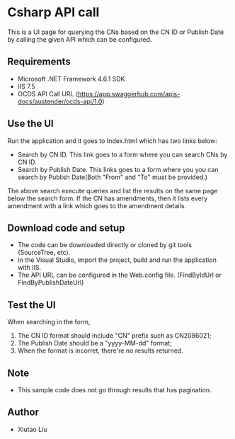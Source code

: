 # Csharp API call
This is a UI page for querying the CNs based on the CN ID or Publish Date by calling the given API which can be configured.

## Requirements
 - Microsoft .NET Framework 4.6.1 SDK
 - IIS 7.5
 - OCDS API Call URL (https://app.swaggerhub.com/apis-docs/austender/ocds-api/1.0)

## Use the UI
Run the application and it goes to Index.html which has two links below:
- Search by CN ID. This link goes to a form where you can search CNs by CN ID.
- Search by Publish Date. This links goes to a form where you you can search by Publish Date(Both "From" and "To" must be provided.)

The above search execute queries and list the results on the same page below the search form. If the CN has amendments, then it lists every amendment with a link which goes to the amendment details.

## Download code and setup
- The code can be downloaded directly or cloned by git tools (SourceTree, etc).
- In the Visual Studio, import the project, build and run the application with IIS.
- The API URL can be configured in the Web.config file. (FindByIdUrl or FindByPublishDateUrl)

## Test the UI
When searching in the form,
1. The CN ID format should include "CN" prefix such as CN2086021;
2. The Publish Date should be a "yyyy-MM-dd" format;
3. When the format is incorret, there're no results returned.

## Note

- This sample code does not go through results that has pagination.

## Author
- Xiutao Liu
